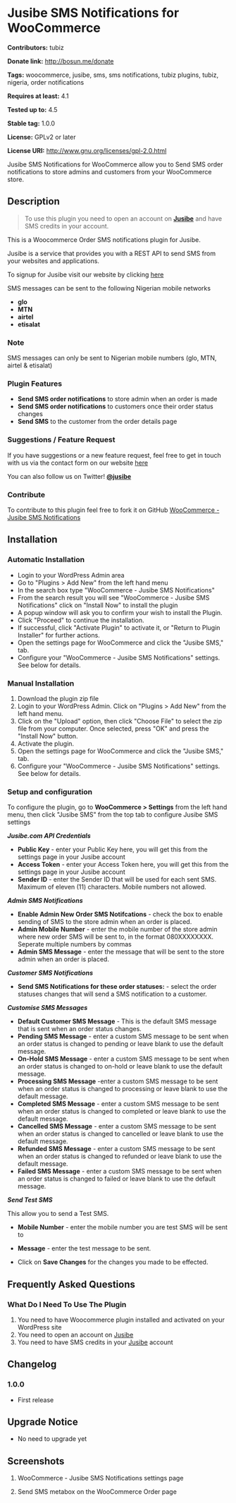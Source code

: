 # Jusibe SMS Notifications for WooCommerce #
**Contributors:** tubiz

**Donate link:** http://bosun.me/donate

**Tags:** woocommerce, jusibe, sms, sms notifications, tubiz plugins, tubiz, nigeria, order notifications

**Requires at least:** 4.1

**Tested up to:** 4.5

**Stable tag:** 1.0.0

**License:** GPLv2 or later

**License URI:** http://www.gnu.org/licenses/gpl-2.0.html


Jusibe SMS Notifications for WooCommerce allow you to Send SMS order notifications to store admins and customers from your WooCommerce store.



## Description ##

> To use this plugin you need to open an account on <strong>[Jusibe](https://jusibe.com)</strong> and have SMS credits in your account.

This is a Woocommerce Order SMS notifications plugin for Jusibe.

Jusibe is a service that provides you with a REST API to send SMS from your websites and applications.

To signup for Jusibe visit our website by clicking [here](https://jusibe.com)

SMS messages can be sent to the following Nigerian mobile networks

* __glo__
* __MTN__
* __airtel__
* __etisalat__

### Note ###

SMS messages can only be sent to Nigerian mobile numbers (glo, MTN, airtel & etisalat)

### Plugin Features ###

*   __Send SMS order notifications__ to store admin when an order is made
* 	__Send SMS order notifications__ to customers once their order status changes
* 	__Send SMS__ to the customer from the order details page


### Suggestions / Feature Request ###

If you have suggestions or a new feature request, feel free to get in touch with us via the contact form on our website [here](https://jusibe.com/support/)

You can also follow us on Twitter! **[@jusibe](http://twitter.com/jusibe)**


### Contribute ###
To contribute to this plugin feel free to fork it on GitHub [WooCommerce - Jusibe SMS Notifications](https://github.com/tubiz/jusibe-wc-sms-notifications)


## Installation ##

### Automatic Installation ###
* 	Login to your WordPress Admin area
* 	Go to "Plugins > Add New" from the left hand menu
* 	In the search box type "WooCommerce - Jusibe SMS Notifications"
*	From the search result you will see "WooCommerce - Jusibe SMS Notifications" click on "Install Now" to install the plugin
*	A popup window will ask you to confirm your wish to install the Plugin.
* 	Click "Proceed" to continue the installation.
* 	If successful, click "Activate Plugin" to activate it, or "Return to Plugin Installer" for further actions.
* 	Open the settings page for WooCommerce and click the "Jusibe SMS," tab.
* 	Configure your "WooCommerce - Jusibe SMS Notifications" settings. See below for details.

### Manual Installation ###
1. 	Download the plugin zip file
2. 	Login to your WordPress Admin. Click on "Plugins > Add New" from the left hand menu.
3.  Click on the "Upload" option, then click "Choose File" to select the zip file from your computer. Once selected, press "OK" and press the "Install Now" button.
4.  Activate the plugin.
5. 	Open the settings page for WooCommerce and click the "Jusibe SMS," tab.
6.	Configure your "WooCommerce - Jusibe SMS Notifications" settings. See below for details.



### Setup and configuration ###
To configure the plugin, go to __WooCommerce > Settings__ from the left hand menu, then click "Jusibe SMS" from the top tab to configure Jusibe SMS settings





__*Jusibe.com API Credentials*__

* __Public Key__ - enter your Public Key here, you will get this from the settings page in your Jusibe account
* __Access Token__ - enter your Access Token here, you will get this from the settings page in your Jusibe account
* __Sender ID__ - enter the Sender ID that will be used for each sent SMS. Maximum of eleven (11) characters. Mobile numbers not allowed.

__*Admin SMS Notifications*__

* __Enable Admin New Order SMS Notifcations__  - check the box to enable sending of SMS to the store admin when an order is placed.
* __Admin Mobile Number__  - enter the mobile number of the store admin where new order SMS will be sent to, in the format 080XXXXXXXX. Seperate multiple numbers by commas
* __Admin SMS Message__  - enter the message that will be sent to the store admin when an order is placed.

__*Customer SMS Notifications*__

* __Send SMS Notifications for these order statuses:__  - select the order statuses changes that will send a SMS notification to a customer.

__*Customise SMS Messages*__

* __Default Customer SMS Message__  - This is the default SMS message that is sent when an order status changes.
* __Pending SMS Message__  - enter a custom SMS message to be sent when an order status is changed to pending or leave blank to use the default message.
* __On-Hold SMS Message__  - enter a custom SMS message to be sent when an order status is changed to on-hold or leave blank to use the default message.
* __Processing SMS Message__  -enter a custom SMS message to be sent when an order status is changed to processing or leave blank to use the default message.
* __Completed SMS Message__  - enter a custom SMS message to be sent when an order status is changed to completed or leave blank to use the default message.
* __Cancelled SMS Message__  - enter a custom SMS message to be sent when an order status is changed to cancelled or leave blank to use the default message.
* __Refunded SMS Message__  - enter a custom SMS message to be sent when an order status is changed to refunded or leave blank to use the default message.
* __Failed SMS Message__  - enter a custom SMS message to be sent when an order status is changed to failed or leave blank to use the default message.


__*Send Test SMS*__

This allow you to send a Test SMS.

* __Mobile Number__  - enter the mobile number you are test SMS will be sent to
* __Message__  - enter the test message to be sent.

* Click on __Save Changes__ for the changes you made to be effected.



## Frequently Asked Questions ##

### What Do I Need To Use The Plugin ###

1.	You need to have Woocommerce plugin installed and activated on your WordPress site
2.	You need to open an account on [Jusibe](https://jusibe.com)
3.	You need to have SMS credits in your [Jusibe](https://jusibe.com) account




## Changelog ##

### 1.0.0 ###
*   First release





## Upgrade Notice ##

* No need to upgrade yet


## Screenshots ##

1. WooCommerce - Jusibe SMS Notifications settings page

2. Send SMS metabox on the WooCommerce Order page